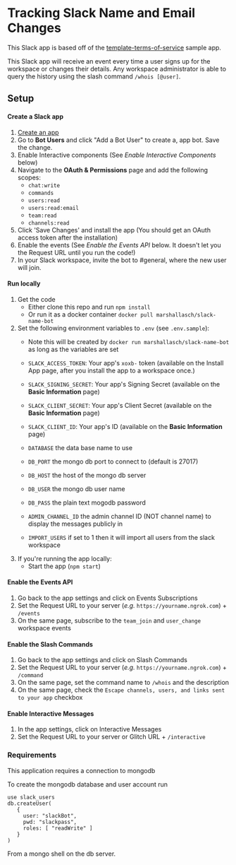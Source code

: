 # Tracking Slack Name and Email Changes


This Slack app is based off of the [template-terms-of-service](https://github.com/slackapi/template-terms-of-service) sample app.

This Slack app will receive an event every time a user signs up for the workspace or changes their details.
Any workspace administrator is able to query the history using the slash command `/whois [@user]`.


## Setup

#### Create a Slack app

1. [Create an app](https://api.slack.com/apps)
2. Go to **Bot Users** and click "Add a Bot User" to create a, app bot. Save the change.
3. Enable Interactive components (See *Enable Interactive Components* below)
4. Navigate to the **OAuth & Permissions** page and add the following scopes:
    * `chat:write`
    * `commands`
    * `users:read`
    * `users:read:email`
    * `team:read`
    * `channels:read`
5. Click 'Save Changes' and install the app (You should get an OAuth access token after the installation)
6. Enable the events (See *Enable the Events API* below. It doesn't let you  the Request URL until you run the code!)
7. In your Slack workspace, invite the bot to #general, where the new user will join.

#### Run locally
1. Get the code
    * Either clone this repo and run `npm install`
    * Or run it as a docker container `docker pull marshallasch/slack-name-bot`
2. Set the following environment variables to `.env` (see `.env.sample`):
    * Note this will be created by `docker run marshallasch/slack-name-bot` as long as the variables are set
    * `SLACK_ACCESS_TOKEN`: Your app's `xoxb-` token (available on the Install App page, after you install the app to a workspace once.)
    * `SLACK_SIGNING_SECRET`: Your app's Signing Secret (available on the **Basic Information** page)
    * `SLACK_CLIENT_SECRET`: Your app's Client Secret (available on the **Basic Information** page)
    * `SLACK_CLIENT_ID`: Your app's ID (available on the **Basic Information** page)

    * `DATABASE` the data base name to use
    * `DB_PORT` the mongo db port to connect to (default is 27017)
    * `DB_HOST` the host of the mongo db server
    * `DB_USER` the mongo db user name
    * `DB_PASS` the plain text mogodb password
    * `ADMIN_CHANNEL_ID` the admin channel ID (NOT channel name) to display the messages publicly in
    * `IMPORT_USERS` if set to 1 then it will import all users from the slack workspace
3. If you're running the app locally:
    * Start the app (`npm start`)

#### Enable the Events API
1. Go back to the app settings and click on Events Subscriptions
1. Set the Request URL to your server (*e.g.* `https://yourname.ngrok.com`) + `/events`
1. On the same page, subscribe to the `team_join` and `user_change` workspace events

#### Enable the Slash Commands
1. Go back to the app settings and click on Slash Commands
1. Set the Request URL to your server (*e.g.* `https://yourname.ngrok.com`) + `/command`
1. On the same page, set the command name to `/whois` and the description
1. On the same page, check the `Escape channels, users, and links sent to your app` checkbox


#### Enable Interactive Messages
1. In the app settings, click on Interactive Messages
1. Set the Request URL to your server or Glitch URL + `/interactive`



### Requirements

This application requires a connection to mongodb

To create the mongodb database and user account run

```
use slack_users
db.createUser(
   {
     user: "slackBot",
     pwd: "slackpass",
     roles: [ "readWrite" ]
   }
)
```

From a mongo shell on the db server.

